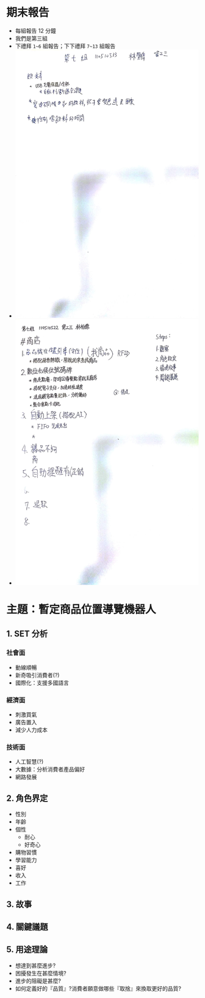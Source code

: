 # 期末報告
* 每組報告 12 分鐘
* 我們是第三組
* 下禮拜 `1~6` 組報告；下下禮拜 `7~13` 組報告
* ![](./media/K0Q2rEHgFHTVTNJ1Y1dgN3tb.jpg)
* ![](./media/C203BD847E8VeP23b0yP6a13.jpg)

# 主題：暫定商品位置導覽機器人
## 1. SET 分析
### 社會面
* 動線順暢
* 新奇吸引消費者(?)
* 國際化：支援多國語言

### 經濟面
* 刺激買氣
* 廣告置入
* 減少人力成本

### 技術面
* 人工智慧(?)
* 大數據：分析消費者產品偏好
* 網路發展

## 2. 角色界定
* 性別
* 年齡
* 個性
    * 耐心
    * 好奇心
* 購物習慣
* 學習能力
* 喜好
* 收入
* 工作

## 3. 故事

## 4. 關鍵議題

## 5. 用途理論
* 想達到甚麼進步?
* 困擾發生在甚麼情境?
* 進步的阻礙是甚麼?
* 如何定義好的『品質』?消費者願意做哪些『取捨』來換取更好的品質?